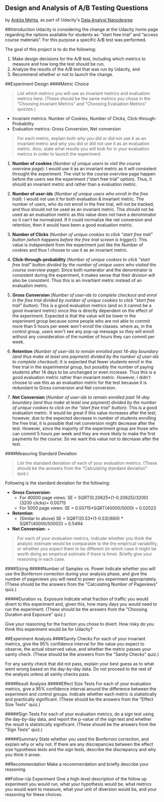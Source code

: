 ## Design and Analysis of A/B Testing Questions

by [Ankita Mehta](https://profiles.udacity.com/p/3853148787), as part of Udacity's [Data Analyst Nanodegree](https://www.udacity.com/course/nd002)

##Introduction
Udacity is considering the change at the Udacity home page regarding the options available for students as: “start free trial” and “access coursematerials”. For this purpose a specific A/B test was performed. 

The goal of this project is to do the following:

1. Make design decisions for the A/B test, including which metrics to measure and how long the test should be run,
2. Analyze the results of the A/B test that was run by Udacity, and
3. Recommend whether or not to launch the change.

##Experiment Design
####Metric Choice
> List which metrics you will use as invariant metrics and evaluation metrics here. (These should be the same metrics you chose in the "Choosing Invariant Metrics" and "Choosing Evaluation Metrics" quizzes.)

+ Invariant metrics: Number of Cookies, Number of Clicks, Click-through-Probability
+ Evaluation metrics: Gross Conversion, Net conversion

> For each metric, explain both why you did or did not use it as an invariant metric and why you did or did not use it as an evaluation metric. Also, state what results you will look for in your evaluation metrics in order to launch the experiment.

1. **Number of cookies** (_Number of unique users to visit the course overview page_): I would use it as an invariant metric as it will consistent throught the experiment. The visit to the course overview page happen before the users see the experiment (“start free trial” option). Thus, it should an invariant metric and rather than a evaluation metric.

2. **Number of user-ids** (_Number of unique users who enroll in the free trail_): I would not use it for both evaluation & invariant metric. The number of users, who do not enroll in the free trial, will not be tracked, and thus should not be used as an invariant metric. This should not be used as an evaluation metric as this value does not have a denominator so it can't be normalized. If it could normalize like net conversion and retention, then it would have been a good evaluation metric.

3. **Number of Clicks** (_Number of unique cookies to click "start free trail" button (which happens before the free trial screen is trigger)_): This value is independent from the experiment just like the Number of cookies and thus I choose to use it as an invariant metric.

4. **Click-through-probability** (_Number of unique cookies to click "start free trail" button divided by the number of unique users who visited the course overview page_): Since both numerator and the denominator is consistent during the experiment, it makes sense that their division will also be consistent. Thus this is an invartiant metric instead of an evaluation metric.

5. **Gross Conversion** (_Number of user-ids to complete checkout and enrol in the free trial divided by number of unique cookies to click "start free trail" button_): This is a good evaluation metrics (and so it cannot be a good invariant metric) since this is directly dependent on the effect of the experiment. Expected is that the value will be lower in the experiment group because some people who are not able to commit more than 5 hours per week won't enroll the classes. where as, in the control group, users won't see any pop-up message so they will enroll without any consideration of the number of hours they can commit per week.

6. **Retention** (_Number of user-ids to remain enrolled past 14-day boundary (and thus make at least one payment) divided by the number of user-ids to complete checkout_): It is expected that fewer students enroll in the free trial in the experimental group, but possibly the number of paying students after 14 days to be unchanged or even increase. Thus this is a good evaluation metric rather than invariant metric.  However, I didn't choose  to use this as an evaluation metric for the test because it is redundant to Gross conversion and Net conversion.

7. **Net Conversion** (_Number of user-ids to remain enrolled past 14-day boundary (and thus make at least one payment) divided by the number of unique cookies to click on the "start free trial" button_): This is a good evaluation metric. It would be great if this value increases after the test; however, due to the expected decrease in number of students enrolling the free trial, it is possible that net conversion might decrease after the test. However, since the majority of the experiment group are those who can commit 5 hours per week and they are more likely to make the first payments for the course. So we want this value not to decrease after the test.

####Measuring Standard Deviation
> List the standard deviation of each of your evaluation metrics. (These should be the answers from the "Calculating standard deviation" quiz.)

Following is the standard deviation for the following:

+ **Gross Conversion**: 
	+ For 40000 page views: SE = SQRT(0.20625*(1-0.20625)/3200) (3200 clicks)= 0.00715
	+ For 5000 page views: SE = 0.00715*SQRT(40000/5000) = 0.02023
+ **Retention**:
	+ (Similar to above) SE = SQRT((0.53*(1-0.53)/660) * SQRT(40000/5000))) = 0.5494
+ **Net Conversion**:
	+  

> For each of your evaluation metrics, indicate whether you think the analytic estimate would be comparable to the the empirical variability, or whether you expect them to be different (in which case it might be worth doing an empirical estimate if there is time). Briefly give your reasoning in each case.

####Sizing
#####Number of Samples vs. Power
Indicate whether you will use the Bonferroni correction during your analysis phase, and give the number of pageviews you will need to power you experiment appropriately. (These should be the answers from the "Calculating Number of Pageviews" quiz.)

#####Duration vs. Exposure
Indicate what fraction of traffic you would divert to this experiment and, given this, how many days you would need to run the experiment. (These should be the answers from the "Choosing Duration and Exposure" quiz.)

Give your reasoning for the fraction you chose to divert. How risky do you think this experiment would be for Udacity?

##Experiment Analysis
####Sanity Checks
For each of your invariant metrics, give the 95% confidence interval for the value you expect to observe, the actual observed value, and whether the metric passes your sanity check. (These should be the answers from the "Sanity Checks" quiz.)

For any sanity check that did not pass, explain your best guess as to what went wrong based on the day-by-day data. Do not proceed to the rest of the analysis unless all sanity checks pass.

####Result Analysis
#####Effect Size Tests
For each of your evaluation metrics, give a 95% confidence interval around the difference between the experiment and control groups. Indicate whether each metric is statistically and practically significant. (These should be the answers from the "Effect Size Tests" quiz.)

#####Sign Tests
For each of your evaluation metrics, do a sign test using the day-by-day data, and report the p-value of the sign test and whether the result is statistically significant. (These should be the answers from the "Sign Tests" quiz.)

#####Summary
State whether you used the Bonferroni correction, and explain why or why not. If there are any discrepancies between the effect size hypothesis tests and the sign tests, describe the discrepancy and why you think it arose.

##Recommendation
Make a recommendation and briefly describe your reasoning.

##Follow-Up Experiment
Give a high-level description of the follow up experiment you would run, what your hypothesis would be, what metrics you would want to measure, what your unit of diversion would be, and your reasoning for these choices.
